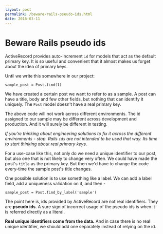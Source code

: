 ```yaml
---
layout: post
permalink: /beware-rails-pseudo-ids.html
date: 2016-03-11
---
```


# Beware Rails pseudo ids

ActiveRecord provides auto-increment `id` for models that act as the default primary key. It is so useful and convenient that it almost makes us forget about the idea of primary keys. 

Until we write this somewhere in our project:

```
sample_post = Post.find(1)
```

We have created a certain post we want to refer to as a sample. A post can have a title, body and few other fields, but nothing that can identify it uniquely. The `Post` model doesn't have a real primary key.

The above code will not work across different environments. The id assigned to our sample may be different across development and production. And it will surely be different in testing.

_If you're thinking about engineering solutions to fix it across the different environments - stop. Rails `ids` are not intended to be used that way. Its time to start thinking about real primary keys._

For a use-case like this, not only do we need a unique identifier to our post, but also one that is not likely to change very often. We could have made the post's `title` as the primary key. But then we'd have to change the code every-time the sample post's title changes.

One possible solution is to use something like a label. We can add a label field, add a uniqueness validation on it, and then -

```
sample_post = Post.find_by_label('sample')
```

The point here is, ids provided by ActiveRecord are not real identifiers. They are **pseudo ids**. A sure sign of incorrect usage of the pseudo ids is when it is referred directly as a literal.

__Real unique identifiers come from the data.__ And in case there is no real unique identifier, we should add one separately instead of relying on the id.


